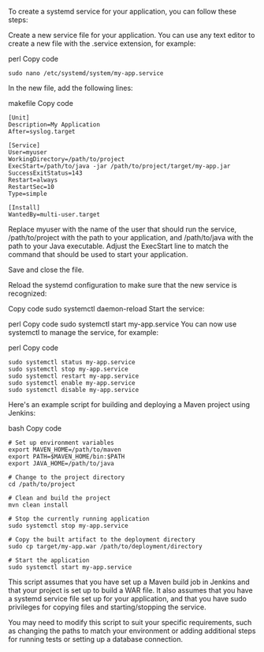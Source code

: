 To create a systemd service for your application, you can follow these steps:

Create a new service file for your application. You can use any text editor to create a new file with the .service extension, for example:

perl
Copy code
```
sudo nano /etc/systemd/system/my-app.service
```
In the new file, add the following lines:

makefile
Copy code
```
[Unit]
Description=My Application
After=syslog.target

[Service]
User=myuser
WorkingDirectory=/path/to/project
ExecStart=/path/to/java -jar /path/to/project/target/my-app.jar
SuccessExitStatus=143
Restart=always
RestartSec=10
Type=simple

[Install]
WantedBy=multi-user.target
```
Replace myuser with the name of the user that should run the service, /path/to/project with the path to your application, and /path/to/java with the path to your Java executable. Adjust the ExecStart line to match the command that should be used to start your application.

Save and close the file.

Reload the systemd configuration to make sure that the new service is recognized:

Copy code
sudo systemctl daemon-reload
Start the service:

perl
Copy code
sudo systemctl start my-app.service
You can now use systemctl to manage the service, for example:

perl
Copy code
```
sudo systemctl status my-app.service
sudo systemctl stop my-app.service
sudo systemctl restart my-app.service
sudo systemctl enable my-app.service
sudo systemctl disable my-app.service
```




Here's an example script for building and deploying a Maven project using Jenkins:

bash
Copy code
```
# Set up environment variables
export MAVEN_HOME=/path/to/maven
export PATH=$MAVEN_HOME/bin:$PATH
export JAVA_HOME=/path/to/java

# Change to the project directory
cd /path/to/project

# Clean and build the project
mvn clean install

# Stop the currently running application
sudo systemctl stop my-app.service

# Copy the built artifact to the deployment directory
sudo cp target/my-app.war /path/to/deployment/directory

# Start the application
sudo systemctl start my-app.service
```
This script assumes that you have set up a Maven build job in Jenkins and that your project is set up to build a WAR file. It also assumes that you have a systemd service file set up for your application, and that you have sudo privileges for copying files and starting/stopping the service.

You may need to modify this script to suit your specific requirements, such as changing the paths to match your environment or adding additional steps for running tests or setting up a database connection.
